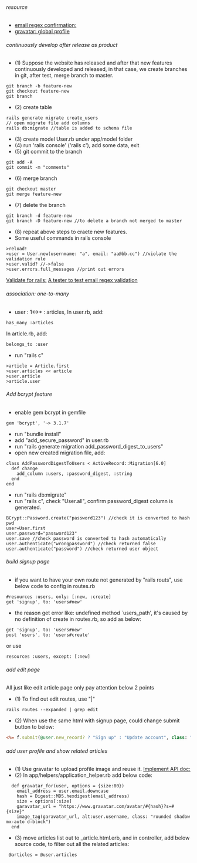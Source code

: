 ###### resource
- [email regex confirmation: ](https://rubular.com/)
- [gravatar: global profile](https://en.gravatar.com/)
###### continuously develop after release as product
- (1) Suppose the website has released and after that new features continuously developed and released, in that case, we create branches in git, after test, merge branch to master.
```
git branch -b feature-new
git checkout feature-new
git branch
```

- (2) create table
```
rails generate migrate create_users
// open migrate file add columns
rails db:migrate //table is added to schema file
```
- (3) create model User.rb under app/model folder
- (4) run 'rails console' ('rails c'), add some data, exit
- (5) git commit to the branch
```
git add -A
git commit -m "comments"
```
- (6) merge branch
```
git checkout master
git merge feature-new
```
- (7) delete the branch
```
git branch -d feature-new
git branch -D feature-new //to delete a branch not merged to master
```

- (8) repeat above steps to craete new features.
- Some useful commands in rails console
```
>reload!
>user = User.new(usernmame: "a", email: "aa@bb.cc") //violate the validation rule
>user.valid? //->false
>user.errors.full_messages //print out errors
```
[Validate for rails:](https://guides.rubyonrails.org/active_record_validations.html)
[A tester to test email regex validation](https://rubular.com/)

###### association: one-to-many
- user : 1<->* : articles, 
In user.rb, add:  
```
has_many :articles
```
In article.rb, add: 
```
belongs_to :user
```
- run "rails c" 
```
>article = Article.first
>user.articles << article
>user.article
>article.user
```

###### Add bcrypt feature
- enable gem bcrypt in gemfile
```
gem 'bcrypt', '~> 3.1.7'
```
- run "bundle install"
- add "add_secure_password" in user.rb
- run "rails generate migration add_password_digest_to_users"
- open new created migration file, add: 
```
class AddPasswordDigestToUsers < ActiveRecord::Migration[6.0]
  def change
    add_column :users, :password_digest, :string
  end
end
```
- run "rails db:migrate"
- run "rails c", check "User.all", confirm password_digest column is generated.
```
BCrypt::Password.create("password123") //check it is converted to hash pwd
user=User.first
user.password="password123"
user.save //check password is converted to hash automatically
user.authenticate("wrongpassword") //check returned false
user.authenticate("password") //check returned user object
```

###### build signup page
- if you want to have your own route not generated by "rails routs", use below code to config in routes.rb 
```
#resources :users, only: [:new, :create]
get 'signup', to: 'users#new'
```
- the reason get error like: undefined method `users_path', it's caused by no definition of create in routes.rb, so add as below:  
```
get 'signup', to: 'users#new'
post 'users', to: 'users#create'
```
or use 
```
resources :users, except: [:new]
```

###### add edit page
All just like edit article page only pay attention below 2 points
- (1) To find out edit routes, use "|" 
```
rails routes --expanded | grep edit
```
- (2) When use the same html with signup page, could change submit button to below:
```_form.html.erb
<%= f.submit(@user.new_record? ? "Sign up" : "Update account", class: "btn btn-outline-light btn-lg") %>
```

###### add user profile and show related articles
- (1) Use gravatar to upload profile image and reuse it.
[Implement API doc:](https://en.gravatar.com/site/implement/images/ruby/)
- (2) In app/helpers/application_helper.rb add below code:
```
  def gravatar_for(user, options = {size:80})
    email_address = user.email.downcase
    hash = Digest::MD5.hexdigest(email_address)
    size = options[:size]
    garavatar_url = "https://www.gravatar.com/avatar/#{hash}?s=#{size}"
    image_tag(garavatar_url, alt:user.username, class: "rounded shadow mx-auto d-block")
  end
```
- (3) move articles list out to _article.html.erb, and in controller, add below source code, to filter out all the related articles:  
```
 @articles = @user.articles
```




